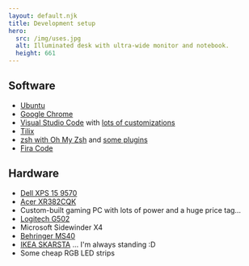 ```yaml
---
layout: default.njk
title: Development setup
hero:
  src: /img/uses.jpg
  alt: Illuminated desk with ultra-wide monitor and notebook.
  height: 661
---
```


## Software

* [Ubuntu](https://ubuntu.com)
* [Google Chrome](https://www.google.com/chrome/)
* [Visual Studio Code](https://code.visualstudio.com) with [lots of customizations](https://gist.github.com/mvsde/f787ef1df8b48243f8236f69d0b30dfa)
* [Tilix](https://gnunn1.github.io/tilix-web/)
* [zsh with Oh My Zsh](https://ohmyz.sh) and [some plugins](https://github.com/mvsde/dotfiles/blob/main/.zshrc)
* [Fira Code](https://github.com/tonsky/FiraCode)

## Hardware

* [Dell XPS 15 9570](https://www.dell.com/en-us/shop/laptops-2-in-1-pcs/xps-15-laptop/spd/xps-15-7590-laptop)
* [Acer XR382CQK](https://www.acer.com/ac/en/US/content/model/UM.TX2AA.002)
* Custom-built gaming PC with lots of power and a huge price tag…
* [Logitech G502](https://www.logitechg.com/en-us/products/gaming-mice/g502-hero-gaming-mouse.html)
* Microsoft Sidewinder X4
* [Behringer MS40](https://www.behringer.com/Categories/Behringer/Loudspeaker-Systems/Multimedia/MS40/p/P0384)
* [IKEA SKARSTA](https://www.ikea.com/us/en/p/skarsta-desk-sit-stand-white-s29084966/) … I'm always standing :D
* Some cheap RGB LED strips
